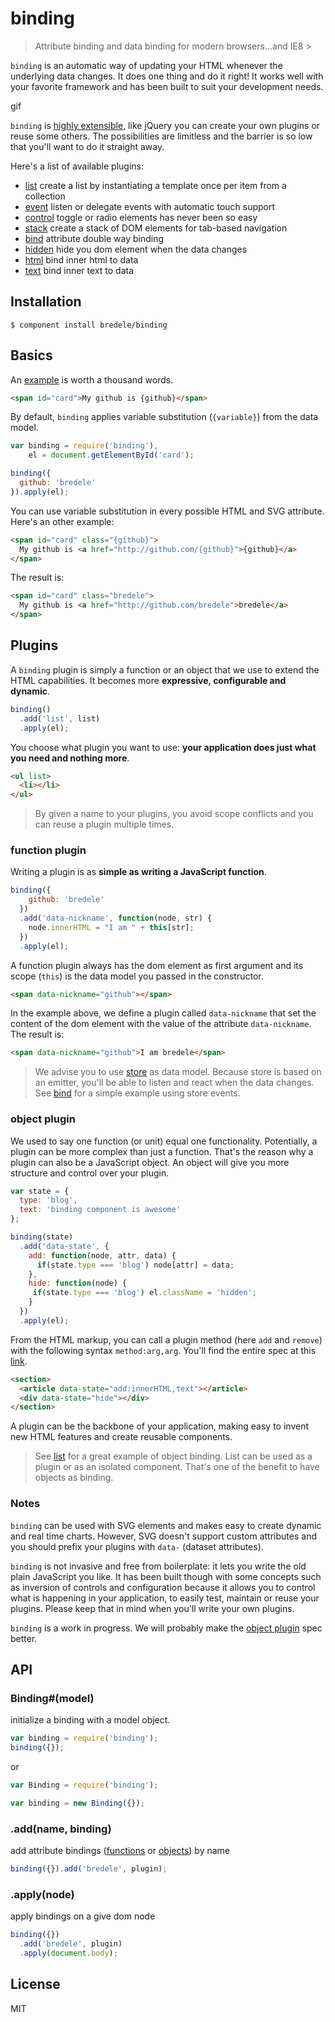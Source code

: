 # binding

  > Attribute binding and data binding for modern browsers...and IE8 >

`binding` is an automatic way of updating your HTML whenever the underlying data changes. It does one thing and do it right! It works well with your favorite framework and has been built to suit your development needs.

gif

`binding` is [highly extensible](https://github.com/bredele/binding#plugins), like jQuery you can create your own plugins or reuse some others. The possibilities are limitless and the barrier is so low that you'll want to do it straight away. 

Here's a list of available plugins:
  - [list](https://github.com/bredele/list) create a list by instantiating a template once per item from a collection
  - [event](https://github.com/bredele/event-plugin) listen or delegate events with automatic touch support
  - [control](https://github.com/bredele/control-plugin) toggle or radio elements has never been so easy
  - [stack](https://github.com/bredele/stack-plugin) create a stack of DOM elements for tab-based navigation
  - [bind](https://github.com/bredele/bind-plugin) attribute double way binding
  - [hidden](https://github.com/bredele/hidden-plugin) hide you dom element when the data changes
  - [html](https://github.com/bredele/html-plugin) bind inner html to data
  - [text](https://github.com/bredele/text-plugin) bind inner text to data

## Installation

    $ component install bredele/binding

## Basics

An [example](https://github.com/bredele/binding/blob/master/examples/basics.html) is worth a thousand words.

```html
<span id="card">My github is {github}</span>
```
By default, `binding` applies variable substitution (`{variable}`) from the data model.

```js
var binding = require('binding'),
    el = document.getElementById('card');

binding({
  github: 'bredele'
}).apply(el);
```
You can use variable substitution in every possible HTML and SVG attribute. Here's an other example:

```html
<span id="card" class="{github}">
  My github is <a href="http://github.com/{github}">{github}</a>
</span>
```
The result is:
```html
<span id="card" class="bredele">
  My github is <a href="http://github.com/bredele">bredele</a>
</span>
```

## Plugins

A `binding` plugin is simply a function or an object that we use to extend the HTML capabilities. It becomes more **expressive, configurable and dynamic**.

```js
binding()
  .add('list', list)
  .apply(el);
```
You choose what plugin you want to use: **your application does just what you need and nothing more**.

```html
<ul list>
  <li></li>
</ul>
```
 > By given a name to your plugins, you avoid scope conflicts and you can reuse a plugin multiple times.


### function plugin

Writing a plugin is as **simple as writing a JavaScript function**.

```js
binding({
    github: 'bredele'
  })
  .add('data-nickname', function(node, str) {
    node.innerHTML = "I am " + this[str];
  })
  .apply(el);
```
A function plugin always has the dom element as first argument and its scope (`this`) is the data model you passed in the constructor.

```html
<span data-nickname="github"></span>
```

In the example above, we define a plugin called `data-nickname` that set the content of the dom element with the value of the attribute `data-nickname`. The result is:

```html
<span data-nickname="github">I am bredele</span>
```
  > We advise you to use [store](https://github.com/bredele/store) as data model. Because store is based on an emitter, you'll be able to listen and react when the data changes. See [bind](https://github.com/bredele/bind-plugin) for a simple example using store events.


### object plugin

We used to say one function (or unit) equal one functionality. Potentially, a plugin can be more complex than just a function. That's the reason why a plugin can also be a JavaScript object. An object will give you more structure and control over your plugin.

```js
var state = {
  type: 'blog',
  text: 'binding component is awesome'
};

binding(state)
  .add('data-state', {
    add: function(node, attr, data) {
      if(state.type === 'blog') node[attr] = data;
    },
    hide: function(node) {
     if(state.type === 'blog') el.className = 'hidden';
    }
  })
  .apply(el);
```
From the HTML markup, you can call a plugin method (here `add` and `remove`) with the following syntax `method:arg,arg`. You'll find the entire spec at this [link](https://github.com/bredele/plugin-parser).

```html
<section>
  <article data-state="add:innerHTML,text"></article>
  <div data-state="hide"></div>
</section>
```

A plugin can be the backbone of your application, making easy to invent new HTML features and create reusable components.

  > See [list](https://github.com/bredele/list) for a great example of object binding. List can be used as a plugin or as an isolated component. That's one of the benefit to have objects as binding.


### Notes

  `binding` can be used with SVG elements and makes easy to create dynamic and real time charts. However, SVG doesn't support custom attributes and you should prefix your plugins with `data-` (dataset attributes).

  `binding` is not invasive and free from boilerplate: it lets you write the old plain JavaScript you like. It has been built though with some concepts such as inversion of controls and configuration because it allows you to control what is happening in your application, to easily test, maintain or reuse your plugins. Please keep that in mind when you'll write your own plugins.

  `binding` is a work in progress. We will probably make the [object plugin](https://github.com/bredele/binding#object-plugin) spec better.


## API

### Binding#(model)

  initialize a binding with a model object.

  ```js
  var binding = require('binding');
  binding({});
  ```
  or

  ```js
  var Binding = require('binding');
  
  var binding = new Binding({});
  ```  

### .add(name, binding) 

  add attribute bindings ([functions](https://github.com/bredele/binding#function-plugin) or [objects](https://github.com/bredele/binding#object-plugin)) by name

  ```js
  binding({}).add('bredele', plugin);  
  ```

### .apply(node)

  apply bindings on a give dom node

  ```js
  binding({})
    .add('bredele', plugin)
    .apply(document.body);  
  ```

## License

  MIT
